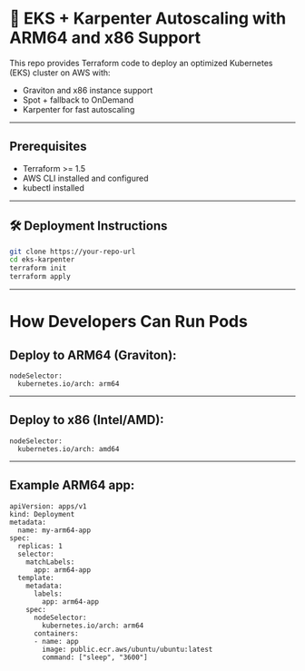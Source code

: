 # 🚀 EKS + Karpenter Autoscaling with ARM64 and x86 Support

This repo provides Terraform code to deploy an optimized Kubernetes (EKS) cluster on AWS with:
- Graviton and x86 instance support
- Spot + fallback to OnDemand
- Karpenter for fast autoscaling

---

## Prerequisites

- Terraform >= 1.5
- AWS CLI installed and configured
- kubectl installed

---

## 🛠 Deployment Instructions

```bash
git clone https://your-repo-url
cd eks-karpenter
terraform init
terraform apply
```

---

# How Developers Can Run Pods

## Deploy to ARM64 (Graviton):

```
nodeSelector:
  kubernetes.io/arch: arm64
```

---

## Deploy to x86 (Intel/AMD):

```
nodeSelector:
  kubernetes.io/arch: amd64
```

---

## Example ARM64 app:

```
apiVersion: apps/v1
kind: Deployment
metadata:
  name: my-arm64-app
spec:
  replicas: 1
  selector:
    matchLabels:
      app: arm64-app
  template:
    metadata:
      labels:
        app: arm64-app
    spec:
      nodeSelector:
        kubernetes.io/arch: arm64
      containers:
      - name: app
        image: public.ecr.aws/ubuntu/ubuntu:latest
        command: ["sleep", "3600"]
```

